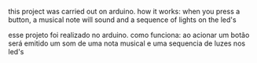 
this project was carried out on arduino.
how it works: when you press a button, a musical note will sound and a sequence of lights on the led's


esse projeto foi realizado no arduino.
como funciona: ao acionar um botão será emitido um som de uma nota musical e uma sequencia de luzes nos led's
